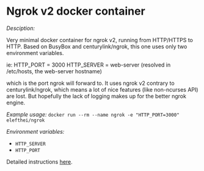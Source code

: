 Ngrok v2 docker container
===========================

*Desciption:*

Very minimal docker container for ngrok v2, running from HTTP/HTTPS to HTTP. Based on BusyBox and
centurylink/ngrok, this one uses only two environment variables.

ie: HTTP_PORT = 3000
    HTTP_SERVER = web-server (resolved in /etc/hosts, the web-server hostname)

which is the port ngrok will forward to. It uses ngrok v2 contrary to centurylink/ngrok, which means a lot
of nice features (like non-ncurses API) are lost. But hopefully the lack of logging makes up for the better ngrok engine.

*Example usage:*
`docker run --rm --name ngrok -e "HTTP_PORT=3000" elefthei/ngrok`

*Environment variables:*

* `HTTP_SERVER`
* `HTTP_PORT`

Detailed instructions [here](https://ngrok.com).
